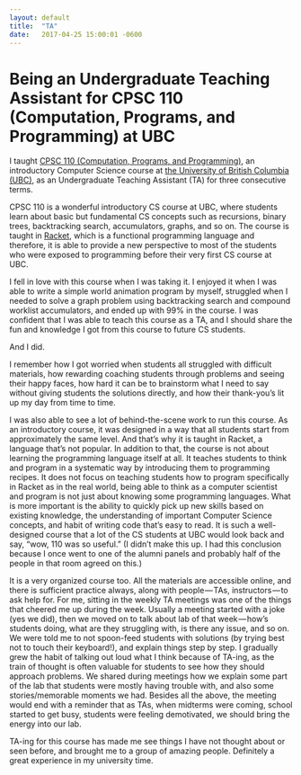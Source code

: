 ```yaml
---
layout: default
title:  "TA"
date:   2017-04-25 15:00:01 -0600
---
```


# Being an Undergraduate Teaching Assistant for CPSC 110 (Computation, Programs, and Programming) at UBC

I taught [CPSC 110 (Computation, Programs, and Programming)](https://sites.google.com/site/ubccpsc110/), an introductory Computer Science course at [the University of British Columbia (UBC)](http://www.ubc.ca/), as an Undergraduate Teaching Assistant (TA) for three consecutive terms.

CPSC 110 is a wonderful introductory CS course at UBC, where students learn about basic but fundamental CS concepts such as recursions, binary trees, backtracking search, accumulators, graphs, and so on. The course is taught in [Racket](https://racket-lang.org/), which is a functional programming language and therefore, it is able to provide a new perspective to most of the students who were exposed to programming before their very first CS course at UBC.

I fell in love with this course when I was taking it. I enjoyed it when I was able to write a simple world animation program by myself, struggled when I needed to solve a graph problem using backtracking search and compound worklist accumulators, and ended up with 99% in the course. I was confident that I was able to teach this course as a TA, and I should share the fun and knowledge I got from this course to future CS students.

And I did.

I remember how I got worried when students all struggled with difficult materials, how rewarding coaching students through problems and seeing their happy faces, how hard it can be to brainstorm what I need to say without giving students the solutions directly, and how their thank-you’s lit up my day from time to time.

I was also able to see a lot of behind-the-scene work to run this course. As an introductory course, it was designed in a way that all students start from approximately the same level. And that’s why it is taught in Racket, a language that’s not popular. In addition to that, the course is not about learning the programming language itself at all. It teaches students to think and program in a systematic way by introducing them to programming recipes. It does not focus on teaching students how to program specifically in Racket as in the real world, being able to think as a computer scientist and program is not just about knowing some programming languages. What is more important is the ability to quickly pick up new skills based on existing knowledge, the understanding of important Computer Science concepts, and habit of writing code that’s easy to read. It is such a well-designed course that a lot of the CS students at UBC would look back and say, “wow, 110 was so useful.” (I didn’t make this up. I had this conclusion because I once went to one of the alumni panels and probably half of the people in that room agreed on this.)

It is a very organized course too. All the materials are accessible online, and there is sufficient practice always, along with people — TAs, instructors — to ask help for. For me, sitting in the weekly TA meetings was one of the things that cheered me up during the week. Usually a meeting started with a joke (yes we did), then we moved on to talk about lab of that week — how’s students doing, what are they struggling with, is there any issue, and so on. We were told me to not spoon-feed students with solutions (by trying best not to touch their keyboard!), and explain things step by step. I gradually grew the habit of talking out loud what I think because of TA-ing, as the train of thought is often valuable for students to see how they should approach problems. We shared during meetings how we explain some part of the lab that students were mostly having trouble with, and also some stories/memorable moments we had. Besides all the above, the meeting would end with a reminder that as TAs, when midterms were coming, school started to get busy, students were feeling demotivated, we should bring the energy into our lab.

TA-ing for this course has made me see things I have not thought about or seen before, and brought me to a group of amazing people. Definitely a great experience in my university time.
